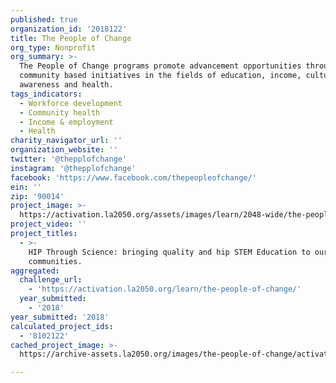 ```yaml
---
published: true
organization_id: '2018122'
title: The People of Change
org_type: Nonprofit
org_summary: >-
  The People of Change programs promote advancement opportunities through
  community based initiatives in the fields of education, income, cultural
  awareness and health.
tags_indicators:
  - Workforce development
  - Community health
  - Income & employment
  - Health
charity_navigator_url: ''
organization_website: ''
twitter: '@thepplofchange'
instagram: '@thepplofchange'
facebook: 'https://www.facebook.com/thepeopleofchange/'
ein: ''
zip: '90014'
project_image: >-
  https://activation.la2050.org/assets/images/learn/2048-wide/the-people-of-change.jpg
project_video: ''
project_titles:
  - >-
    HIP Through Science: bringing quality and hip STEM Education to our urban
    communities.
aggregated:
  challenge_url:
    - 'https://activation.la2050.org/learn/the-people-of-change/'
  year_submitted:
    - '2018'
year_submitted: '2018'
calculated_project_ids:
  - '8102122'
cached_project_image: >-
  https://archive-assets.la2050.org/images/the-people-of-change/activation.la2050.org/assets/images/learn/2048-wide/the-people-of-change.jpg

---
```

